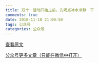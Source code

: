 ```yaml
---
title: 双十一活动开始之前，先喝点冰水冷静一下
comments: true
date: 2018-11-10 21:00:50
tags: 公众号
categories: 公众号
---
```


[查看原文](https://mp.weixin.qq.com/s/Wn7dlqSX-7Wy7osh77WrMQ)

[公众号更多文章（只能在微信中打开）](https://mp.weixin.qq.com/mp/profile_ext?action=home&__biz=MzUyMTg5MjA5OA==&scene=123#wechat_redirect)

<!---more--->